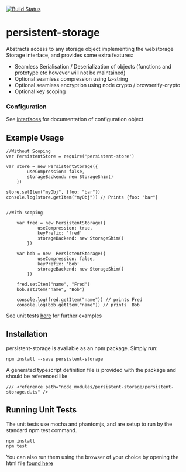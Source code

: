 [![Build Status](https://travis-ci.org/mnahkies/persistent-storage.svg)](https://travis-ci.org/mnahkies/persistent-storage)

# persistent-storage 
Abstracts access to any storage object implementing the webstorage Storage interface, and provides some extra features:

- Seamless Serialisation / Deserialization of objects (functions and prototype etc however will not be maintained)
- Optional seamless compression using lz-string
- Optional seamless encryption using node crypto / browserify-crypto
- Optional key scoping

### Configuration
See [interfaces](https://github.com/mnahkies/persistent-storage/blob/master/lib/interfaces.ts) for documentation of configuration object


## Example Usage

    //Without Scoping
    var PersistentStore = require('persistent-store')
    
    var store = new PersistentStorage({
            useCompression: false, 
            storageBackend: new StorageShim()
        })

    store.setItem("myObj", {foo: "bar"})
    console.log(store.getItem("myObj")) // Prints {foo: "bar"}
    
    
    //With scoping
        
        var fred = new PersistentStorage({
                useCompression: true, 
                keyPrefix: 'fred'
                storageBackend: new StorageShim()
            })
            
        var bob = new  PersistentStorage({
                useCompression: false, 
                keyPrefix: 'bob'
                storageBackend: new StorageShim()
            })
    
        fred.setItem("name", "Fred")
        bob.setItem("name", "Bob")
        
        console.log(fred.getItem("name")) // prints Fred
        console.log(bob.getItem("name")) // prints  Bob
        
See unit tests [here](https://github.com/mnahkies/persistent-storage/blob/master/lib/test/PersistentStorage.test.ts) for further examples
    
## Installation
persistent-storage is available as an npm package. Simply run:
    
    npm install --save persistent-storage
    
A generated typescript definition file is provided with the package and should be referenced like
   
    /// <reference path="node_modules/persistent-storage/persistent-storage.d.ts" />
   
    
## Running Unit Tests
The unit tests use mocha and phantomjs, and are setup to run by the standard npm test command.

    npm install
    npm test
    
You can also run them using the browser of your choice by opening the html file [found here](https://github.com/mnahkies/persistent-storage/blob/master/lib/test/PersistentStorage.test.html)
